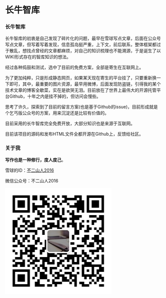 # 长牛智库



### 长牛智库

长牛智库的初衷是自己发现了碎片化的问题，最早在雪球写点文章，后面在公众号写点文章，但写着写着发现，信息孤岛挺严重，上下文，前后联系，整体框架都过于散乱，想找点曾经的文章都麻烦，对自己的知识梳理也不能溯源，于是诞生了以WIKI形式存在的智库知识的想法。

经过各种捣鼓和测试，选中了目前的免费方案，全部是寄生在互联网上。

为了更加纯粹，只是形成静态网页，如果某天现在寄生的平台挂了，只要重新换一下即可，其中，最重要的图片资源，最早用微博，后面发现防盗链，引得我的某个技术文章的博客全歇菜，实在是欲哭无泪。目前放在了世界上最伟大的开源托管平台Github，十年之内是挂不掉的，但访问会慢些。

思考了许久，探索到了目前的留言方案(也是基于Github的issue)，目前形成就是个乞丐版公众号的方案，用来沉淀还是比较有价值的。

目前采用的长牛智库完全免费开放，大部分知识也是来源于互联网。

目前该项目的源码和发布HTML文件全都开源在Github上，反馈给社区。



### 关于我 

**写作也是一种修行，度人度己**。

雪球的ID：[不二山人2016](https://xueqiu.com/u/ssjewcw)

微信公众号：不二山人2016

![](https://raw.githubusercontent.com/ssjewcw/mypics/master/img/qrcode_for_gh_9612897b3916_344.jpg)





